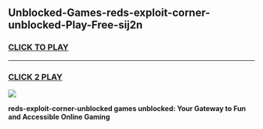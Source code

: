 
## Unblocked-Games-reds-exploit-corner-unblocked-Play-Free-sij2n
<h3>
<a href="https://premium76.site?title=reds-exploit-corner-unblocked&ref=18A1">CLICK TO PLAY</a></h3>
<hr>

<h3>
<a href="https://premium76.site?title=reds-exploit-corner-unblocked&ref=18A1">CLICK 2 PLAY</a>
  
</h3>

<a href="https://premium76.site?title=reds-exploit-corner-unblocked&ref=18A1"><img src="https://clearcache.store/games.png"></a>


**reds-exploit-corner-unblocked games unblocked: Your Gateway to Fun and Accessible Online Gaming**
